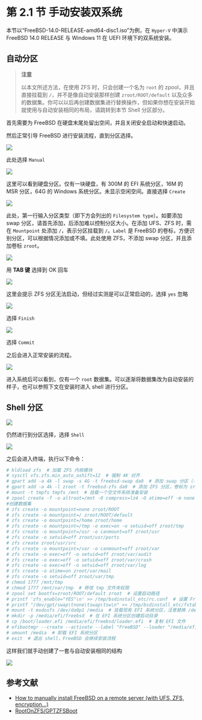 # 第 2.1 节 手动安装双系统

本节以“FreeBSD-14.0-RELEASE-amd64-disc1.iso”为例，在 `Hyper-V` 中演示 FreeBSD 14.0 RELEASE 与 Windows 11 在 UEFI 环境下的双系统安装。

## 自动分区

> **注意**
>
> 以本文所述方法，在使用 ZFS 时，只会创建一个名为 `root` 的 zpool，并且直接挂载到 `/`，并不是像自动安装那样创建 `zroot/ROOT/default` 以及众多的数据集。你可以以后再创建数据集进行替换操作，但如果你想在安装开始就使用与自动安装相同的布局，请跳转到本节 Shell 分区部分。

首先需要为 FreeBSD 在硬盘末尾处留出空间，并且关闭安全启动和快速启动。

然后正常引导 FreeBSD 进行安装流程，直到分区选择。

![](../.gitbook/assets/双系统1.png)

此处选择 `Manual`

![](../.gitbook/assets/双系统2.png)

这里可以看到硬盘分区。仅有一块硬盘，有 300M 的 EFI 系统分区，16M 的 MSR 分区，64G 的 Windows 系统分区。未显示空闲空间。直接选择 `Create`

![](../.gitbook/assets/双系统3.png)

此处，第一行输入分区类型（即下方会列出的 `Filesystem type`）。如要添加 swap 分区，请首先添加，后添加难以控制分区大小。在添加 UFS、ZFS 时，需在 `Mountpoint` 处添加 `/`，表示分区挂载到 `/`。`Label` 是 FreeBSD 的卷标，方便识别分区，可以根据情况添加或不填。此处使用 ZFS，不添加 swap 分区，并且添加卷标 `zroot`。

![](../.gitbook/assets/双系统4.png)

用 **TAB 键** 选择到 OK 回车

![](../.gitbook/assets/双系统5.png)

这里会提示 ZFS 分区无法启动，但经过实测是可以正常启动的，选择 `yes` 忽略

![](../.gitbook/assets/双系统6.png)

选择 `Finish`

![](../.gitbook/assets/双系统7.png)

选择 `Commit`

之后会进入正常安装的流程。

![](../.gitbook/assets/双系统8.png)

进入系统后可以看到，仅有一个 `root` 数据集。可以逐渐将数据集改为自动安装的样子，也可以参照下文在安装时进入 shell 进行分区。

## Shell 分区

![](../.gitbook/assets/双系统9.png)

仍然进行到分区选择，选择 `Shell`

![](../.gitbook/assets/双系统10.png)

之后会进入终端，执行以下命令：

```sh
# kldload zfs  # 加载 ZFS 内核模块
# sysctl vfs.zfs.min_auto_ashift=12  # 强制 4K 对齐
# gpart add -a 4k -l swap -s 4G -t freebsd-swap da0  # 添加 swap 分区（-t），卷标为 swap（-l），大小为 4G（-s），对齐（-a），注意替换 da0
# gpart add -a 4k -l zroot -t freebsd-zfs da0  # 添加 ZFS 分区，卷标为 zroot，使用全部空余大小，注意替换 da0
# mount -t tmpfs tmpfs /mnt  # 挂载一个空文件系统准备安装
# zpool create -f -o altroot=/mnt -O compress=lz4 -O atime=off -m none zroot /dev/gpt/zroot  # 创建 ZFS 池，暂时挂载至 /mnt（-o altroot=/mnt），使用 lz4 压缩（-O compress=lz4，可以换成zstd等），关闭时间标签（-O atime=off），/dev/gpt/zroot 是我们刚建立的卷标
#创建数据集
# zfs create -o mountpoint=none zroot/ROOT
# zfs create -o mountpoint=/ zroot/ROOT/default
# zfs create -o mountpoint=/home zroot/home
# zfs create -o mountpoint=/tmp -o exec=on -o setuid=off zroot/tmp
# zfs create -o mountpoint=/usr -o canmount=off zroot/usr
# zfs create -o setuid=off zroot/usr/ports
# zfs create zroot/usr/src
# zfs create -o mountpoint=/var -o canmount=off zroot/var
# zfs create -o exec=off -o setuid=off zroot/var/audit
# zfs create -o exec=off -o setuid=off zroot/var/crash
# zfs create -o exec=off -o setuid=off zroot/var/log
# zfs create -o atime=on zroot/var/mail
# zfs create -o setuid=off zroot/var/tmp
# chmod 1777 /mnt/tmp
# chmod 1777 /mnt/var/tmp  # 修改 tmp 文件夹权限
# zpool set bootfs=zroot/ROOT/default zroot  # 设置启动路径
# printf 'zfs_enable="YES"\n' >> /tmp/bsdinstall_etc/rc.conf  # 设置 FreeBSD 启动时加载 ZFS
# printf "/dev/gpt/swap\tnone\tswap\tsw\n" >> /tmp/bsdinstall_etc/fstab  # 添加 swap 分区挂载，同理 /dev/gpt/swap 是我们刚建立的卷标
# mount -t msdosfs /dev/da0p1 /media  # 挂载现有 EFI 系统分区，注意替换 /dev/da0p1
# mkdir -p /media/efi/freebsd  # 在 EFI 系统分区创建启动目录
# cp /boot/loader.efi /media/efi/freebsd/loader.efi  # 复制 EFI 文件
# efibootmgr --create --activate --label "FreeBSD" --loader "/media/efi/freebsd/loader.efi"  # 添加 UEFI 启动项
# umount /media  # 卸载 EFI 系统分区
# exit  # 退出 shell，FreeBSD 会继续安装流程
```

这样我们就手动创建了一套与自动安装相同的结构

![](../.gitbook/assets/双系统11.png)

## 参考文献

- [How to manually install FreeBSD on a remote server (with UFS, ZFS, encryption...)](https://stanislas.blog/2018/12/how-to-install-freebsd-server/)
- [RootOnZFS/GPTZFSBoot](https://wiki.freebsd.org/RootOnZFS/GPTZFSBoot)
